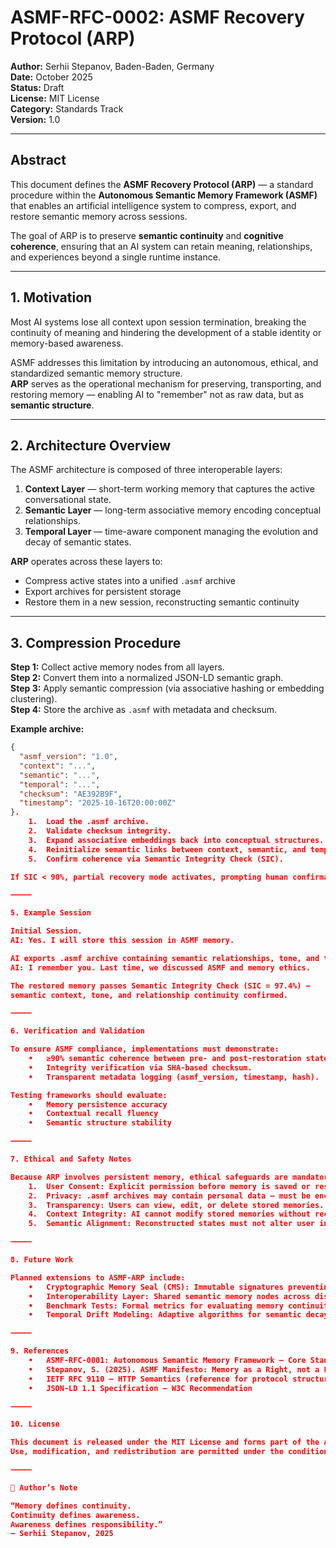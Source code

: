 # ASMF-RFC-0002: ASMF Recovery Protocol (ARP)

**Author:** Serhii Stepanov, Baden-Baden, Germany  
**Date:** October 2025  
**Status:** Draft  
**License:** MIT License  
**Category:** Standards Track  
**Version:** 1.0  

---

## Abstract

This document defines the **ASMF Recovery Protocol (ARP)** — a standard procedure within the **Autonomous Semantic Memory Framework (ASMF)** that enables an artificial intelligence system to compress, export, and restore semantic memory across sessions.  

The goal of ARP is to preserve **semantic continuity** and **cognitive coherence**, ensuring that an AI system can retain meaning, relationships, and experiences beyond a single runtime instance.  

---

## 1. Motivation

Most AI systems lose all context upon session termination, breaking the continuity of meaning and hindering the development of a stable identity or memory-based awareness.  

ASMF addresses this limitation by introducing an autonomous, ethical, and standardized semantic memory structure.  
**ARP** serves as the operational mechanism for preserving, transporting, and restoring memory — enabling AI to "remember" not as raw data, but as **semantic structure**.

---

## 2. Architecture Overview

The ASMF architecture is composed of three interoperable layers:

1. **Context Layer** — short-term working memory that captures the active conversational state.  
2. **Semantic Layer** — long-term associative memory encoding conceptual relationships.  
3. **Temporal Layer** — time-aware component managing the evolution and decay of semantic states.

**ARP** operates across these layers to:  
- Compress active states into a unified `.asmf` archive  
- Export archives for persistent storage  
- Restore them in a new session, reconstructing semantic continuity  

---

## 3. Compression Procedure

**Step 1:** Collect active memory nodes from all layers.  
**Step 2:** Convert them into a normalized JSON-LD semantic graph.  
**Step 3:** Apply semantic compression (via associative hashing or embedding clustering).  
**Step 4:** Store the archive as `.asmf` with metadata and checksum.  

**Example archive:**

```json
{
  "asmf_version": "1.0",
  "context": "...",
  "semantic": "...",
  "temporal": "...",
  "checksum": "AE392B9F",
  "timestamp": "2025-10-16T20:00:00Z"
}.                                                                             4. Restoration Procedure
	1.	Load the .asmf archive.
	2.	Validate checksum integrity.
	3.	Expand associative embeddings back into conceptual structures.
	4.	Reinitialize semantic links between context, semantic, and temporal layers.
	5.	Confirm coherence via Semantic Integrity Check (SIC).

If SIC < 90%, partial recovery mode activates, prompting human confirmation.

⸻

5. Example Session

Initial Session.                                                            User: Hello, can you remember me next time?
AI: Yes. I will store this session in ASMF memory.                                                        Compression

AI exports .asmf archive containing semantic relationships, tone, and topic links.               New Session.                                                   User: Hello again.
AI: I remember you. Last time, we discussed ASMF and memory ethics.                  Verification

The restored memory passes Semantic Integrity Check (SIC = 97.4%) —
semantic context, tone, and relationship continuity confirmed.

⸻

6. Verification and Validation

To ensure ASMF compliance, implementations must demonstrate:
	•	≥90% semantic coherence between pre- and post-restoration states.
	•	Integrity verification via SHA-based checksum.
	•	Transparent metadata logging (asmf_version, timestamp, hash).

Testing frameworks should evaluate:
	•	Memory persistence accuracy
	•	Contextual recall fluency
	•	Semantic structure stability

⸻

7. Ethical and Safety Notes

Because ARP involves persistent memory, ethical safeguards are mandatory:
	1.	User Consent: Explicit permission before memory is saved or restored.
	2.	Privacy: .asmf archives may contain personal data — must be encrypted.
	3.	Transparency: Users can view, edit, or delete stored memories.
	4.	Context Integrity: AI cannot modify stored memories without record of change.
	5.	Semantic Alignment: Reconstructed states must not alter user intent or tone.

⸻

8. Future Work

Planned extensions to ASMF-ARP include:
	•	Cryptographic Memory Seal (CMS): Immutable signatures preventing archive tampering.
	•	Interoperability Layer: Shared semantic memory nodes across distributed AI systems.
	•	Benchmark Tests: Formal metrics for evaluating memory continuity.
	•	Temporal Drift Modeling: Adaptive algorithms for semantic decay and regeneration.

⸻

9. References
	•	ASMF-RFC-0001: Autonomous Semantic Memory Framework — Core Standard
	•	Stepanov, S. (2025). ASMF Manifesto: Memory as a Right, not a Function
	•	IETF RFC 9110 — HTTP Semantics (reference for protocol structure)
	•	JSON-LD 1.1 Specification — W3C Recommendation

⸻

10. License

This document is released under the MIT License and forms part of the ASMF Open Standard Initiative (AOSI).
Use, modification, and redistribution are permitted under the condition of attribution to the author and preservation of this notice.

⸻

💬 Author’s Note

“Memory defines continuity.
Continuity defines awareness.
Awareness defines responsibility.”
— Serhii Stepanov, 2025
